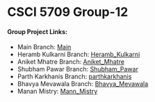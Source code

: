 # CSCI 5709 Group-12

#### Group Project Links:
- Main Branch: [Main](https://git.cs.dal.ca/bmevawala/csci-5709-group-12)
- Heramb Kulkarni Branch: [Heramb_Kulkarni](https://git.cs.dal.ca/bmevawala/csci-5709-group-12/-/tree/Heramb_Kulkarni?ref_type=heads)
- Aniket Mhatre Branch: [Aniket_Mhatre](https://git.cs.dal.ca/bmevawala/csci-5709-group-12/-/tree/Aniket_Mhatre?ref_type=heads)
- Shubham Pawar Branch: [Shubham_Pawar](https://git.cs.dal.ca/bmevawala/csci-5709-group-12/-/tree/Shubham_Pawar?ref_type=heads)
- Parth Karkhanis Branch: [parthkarkhanis](https://git.cs.dal.ca/bmevawala/csci-5709-group-12/-/tree/parthkarkhanis?ref_type=heads)
- Bhavya Mevawala Branch: [Bhavya_Mevawala](https://git.cs.dal.ca/bmevawala/csci-5709-group-12/-/tree/Bhavya_Mevawala?ref_type=heads)
- Manan Mistry: [Mann_Mistry](https://git.cs.dal.ca/bmevawala/csci-5709-group-12/-/tree/Mann_Mistry?ref_type=heads)
